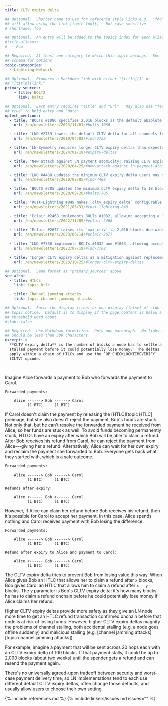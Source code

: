 ```yaml
---
title: CLTV expiry delta

## Optional.  Shorter name to use for reference style links e.g., "foo"
## will allow using the link [topic foo][].  Not case sensitive
# shortname: foo

## Optional.  An entry will be added to the topics index for each alias
#title-aliases:
#  - Foo

## Required.  At least one category to which this topic belongs.  See
## schema for options
topic-categories:
  - Lightning Network

## Optional.  Produces a Markdown link with either "[title][]" or
## "[title](link)"
primary_sources:
    - title: BOLT2
      link: bolt2

## Optional.  Each entry requires "title" and "url".  May also use "feature:
## true" to bold entry and "date"
optech_mentions:
  - title: "BOLTs #1086 specifies 2,016 blocks as the default absolute maximum CLTV expiry"
    url: /en/newsletters/2023/11/01/#bolts-1086

  - title: "LND #2759 lowers the default CLTV delta for all channels from 144 blocks to 40 blocks"
    url: /en/newsletters/2019/04/02/#lnd-2759

  - title: "LN-Symmetry requires longer CLTV expiry deltas than expected"
    url: /en/newsletters/2024/01/10/#expiry-deltas

  - title: "New attack against LN payment atomicity: raising CLTV expiry delta recommended"
    url: /en/newsletters/2020/04/29/#new-attack-against-ln-payment-atomicity

  - title: "LND #4488 updates the minimum CLTV expiry delta users may set to 18 blocks"
    url: /en/newsletters/2020/08/05/#lnd-4488

  - title: "BOLTS #785 updates the minimum CLTV expiry delta to 18 blocks"
    url: /en/newsletters/2020/08/26/#bolts-785

  - title: "Rust-Lightning #849 makes `cltv_expiry_delta` configurable and reduces the default from 72 to 36"
    url: /en/newsletters/2021/03/31/#rust-lightning-849

  - title: "Eclair #2468 implements BOLTs #1032, allowing accepting a longer expiry than requested"
    url: /en/newsletters/2022/11/09/#eclair-2468

  - title: "Eclair #2677 raises its `max_cltv` to 2,016 blocks due widespread increases in CLTV expiry deltas"
    url: /en/newsletters/2023/06/14/#eclair-2677

  - title: "LND #7768 implements BOLTs #1032 and #1063, allowing accepting a longer expiry than requested"
    url: /en/newsletters/2023/07/19/#lnd-7768

  - title: "Longer CLTV expiry deltas as a mitigation against replacement cycling attacks"
    url: /en/newsletters/2023/10/25/#longer-cltv-expiry-deltas

## Optional.  Same format as "primary_sources" above
see_also:
  - title: HTLCs
    link: topic htlc

  - title: Channel jamming attacks
    link: topic channel jamming attacks

## Optional.  Force the display (true) or non-display (false) of stub
## topic notice.  Default is to display if the page.content is below a
## threshold word count
#stub: false

## Required.  Use Markdown formatting.  Only one paragraph.  No links allowed.
## Should be less than 500 characters
excerpt: >
  **CLTV expiry delta** is the number of blocks a node has to settle a
  stalled payment before it could potentially lose money.  The deltas
  apply within a chain of HTLCs and use the `OP_CHECKLOCKTIMEVERIFY`
  (CLTV) opcode.

---
```

Imagine Alice forwards a payment to Bob who forwards the payment to
Carol.

    Forwarded payments:

        Alice ------> Bob ------> Carol
              (1 BTC)     (1 BTC)

If Carol doesn't claim the payment by releasing the [HTLC][topic
HTLC] preimage, but she also doesn't reject the payment, Bob's funds are
stuck.  Not only that, but he can't resolve the forwarded payment he
received from Alice, so her funds are stuck as well.  To avoid funds
becoming permanently stuck, HTLCs have an expiry after which Bob will
be able to claim a refund.  After Bob receives his refund from Carol, he
can reject the payment from Alice---giving her a refund.  Alternatively,
Alice can wait for her own expiry and reclaim the payment she forwarded
to Bob.  Everyone gets back what they started with, which is a safe
outcome.

    Forwarded payments:

        Alice ------> Bob ------> Carol
              (1 BTC)     (1 BTC)

    Refunds after expiry:

        Alice <------ Bob <------ Carol
              (1 BTC)     (1 BTC)

However, if Alice can claim her refund before Bob receives his refund,
then it's possible for Carol to accept her payment.  In this case, Alice
spends nothing and Carol receives payment with Bob losing the
difference.

    Forwarded payments:

        Alice ------> Bob ------> Carol
              (1 BTC)     (1 BTC)

    Refund after expiry to Alice and payment to Carol:

        Alice <------ Bob ------> Carol
              (1 BTC)     (1 BTC)

The CLTV expiry delta tries to prevent Bob from losing value this way.
When Alice gives Bob an HTLC that allows her to claim a refund after
`x` blocks, Bob gives Carol an HTLC that allows him to claim a refund
after `x - y` blocks.  The _y_ parameter is Bob's CLTV expiry delta:
it's how many blocks he has to claim a refund onchain before he could
potentially lose money if Alice claims her refund.

Higher CLTV expiry deltas provide more safety as they give an LN node more time
to get an HTLC refund transaction confirmed onchain before that node is
at risk of losing funds.  However, higher CLTV expiry deltas magnify the
problems of channel stalling, both accidental stalling (e.g. a node goes
offline suddenly) and malicious stalling (e.g. [channel jamming
attacks][topic channel jamming attacks]).

For example, imagine a payment that will be sent across 20 hops each
with an CLTV expiry delta of 100 blocks.  If that payment stalls, it
could be up to 2,000 blocks (about two weeks) until the spender gets
a refund and can resend the payment again.

There's no universally agreed-upon tradeoff between security and
worst-case payment delivery time, so LN implementations tend to each use
different default CLTV expiry deltas, often change those defaults, and
usually allow users to choose their own setting.

{% include references.md %}
{% include linkers/issues.md issues="" %}
